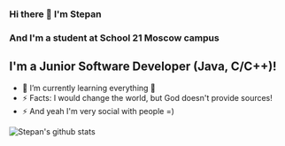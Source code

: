 ### Hi there 👋 I'm Stepan 
### And I'm a student at School 21 Moscow campus

## I'm a Junior Software Developer (Java, C/C++)! 

- 🌱 I’m currently learning everything 🤣
- ⚡ Facts: I would change the world, but God doesn't provide sources! 
- ⚡ And yeah I'm very social with people =)

![Stepan's github stats](https://github-readme-stats.vercel.app/api?username=ASM717&show_icons=true&theme=radical)
